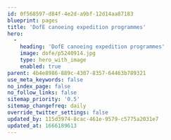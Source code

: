 ```yaml
---
id: 0f568597-d84f-4e2d-a9bf-12d14aa87183
blueprint: pages
title: 'DofE canoeing expedition programmes'
hero:
  -
    heading: 'DofE canoeing expedition programmes'
    image: dofe/p5240914.jpg
    type: hero_with_image
    enabled: true
parent: 4b4e8986-889c-4307-8357-64463b789321
use_meta_keywords: false
no_index_page: false
no_follow_links: false
sitemap_priority: '0.5'
sitemap_changefreq: daily
override_twitter_settings: false
updated_by: 115d3974-8cac-461e-9579-c5775a2031e7
updated_at: 1666189613
---
```

